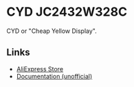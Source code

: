 # CYD JC2432W328C

CYD or "Cheap Yellow Display". 

## Links

- [AliExpress Store](https://www.aliexpress.com/item/1005006732002132.html)
- [Documentation (unofficial)](https://github.com/Shadowtrance/jc2432w328c)

